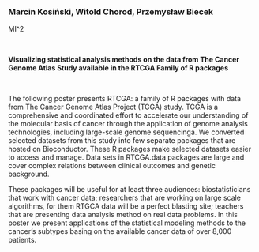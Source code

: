 <!--html_preserve-->
<span>
<h3>
Marcin Kosiński, Witold Chorod, Przemysław Biecek
</h3>
<p>
MI^2
</p>
<br/>
<p>
<strong>Visualizing statistical analysis methods on the data from The Cancer Genome Atlas Study available in the RTCGA Family of R packages</strong>
</p>
<br/>
<p>
The following poster presents RTCGA: a family of R packages with data from The Cancer Genome Atlas Project (TCGA) study. TCGA is a comprehensive and coordinated effort to accelerate our understanding of the
molecular basis of cancer through the application of genome analysis technologies, including large-scale genome sequencinga. 
We converted selected datasets from this study into few separate packages that are hosted on Bioconductor.
These R packages make selected datasets easier to access and manage. Data sets in RTCGA.data packages are large and cover complex
relations between clinical outcomes and genetic background.

These packages will be useful for at least three audiences: biostatisticians that work with cancer data; researchers that are working on large scale algorithms, for them RTGCA data will be a perfect blasting site; teachers that are presenting data analysis method on real data problems. In this poster we present applications of the statistical modeling methods to the cancer’s subtypes basing on the available cancer data of over 8,000 patients.
</p>
</span><!--/html_preserve-->
